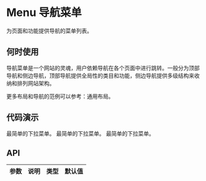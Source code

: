 
# Menu 导航菜单

为页面和功能提供导航的菜单列表。

## 何时使用

导航菜单是一个网站的灵魂，用户依赖导航在各个页面中进行跳转。一般分为顶部导航和侧边导航，顶部导航提供全局性的类目和功能，侧边导航提供多级结构来收纳和排列网站架构。

更多布局和导航的范例可以参考：通用布局。

## 代码演示

<nt-example>
  <nt-example-showcase>
    <example-menu-basic></example-menu-basic>
  </nt-example-showcase>
  <nt-example-legend title="基本">最简单的下拉菜单。</nt-example-legend>
  <nt-example-code [code]="basicCode"></nt-example-code>
</nt-example>

<nt-example>
  <nt-example-showcase>
    <example-menu-align></example-menu-align>
  </nt-example-showcase>
  <nt-example-legend title="基本">最简单的下拉菜单。</nt-example-legend>
  <nt-example-code [code]="alignCode"></nt-example-code>
</nt-example>

<nt-example>
  <nt-example-showcase>
    <example-menu-nested></example-menu-nested>
  </nt-example-showcase>
  <nt-example-legend title="基本">最简单的下拉菜单。</nt-example-legend>
  <nt-example-code [code]="nestedCode"></nt-example-code>
</nt-example>

## API

| 参数 | 说明 | 类型 | 默认值 |
| --- | --- | --- | --- |
